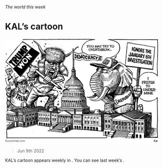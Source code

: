###### The world this week

# KAL’s cartoon 

#####  

![image](images/20220611_WWD000.png) 

> Jun 9th 2022 




KAL’s cartoon appears weekly in . You can see last week’s .


